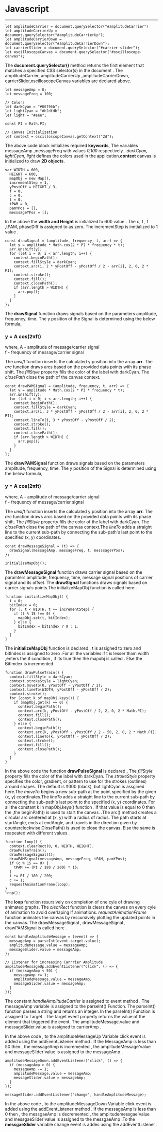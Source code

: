 # Javascript
---
```
let amplitudeCarrier = document.querySelector("#amplitudeCarrier")
let amplitudeCarrierUp = document.querySelector("#amplitudeCarrierUp");
let amplitudeCarrierDown = document.querySelector("#amplitudeCarrierDown");
let carrierSlider = document.querySelector("#carrier-slider");
let oscilloscopeCanvas = document.querySelector("#oscilloscope-canvas");
```
 The **document.querySelector()** method returns the first element that matches a specified CSS selector(s) in the document . The amplitudeCarrier, amplitudeCarrierUp ,amplitudeCarrierDown, carrierSlider,oscilloscopeCanvas variables are declared above.

```
let messageAmp = 0;
let messageFreq = 100;

// Colors
let darkCyan = "#00796b";
let lightCyan = "#b2dfdb";
let light = "#eee";

const PI = Math.PI;

// Canvas Initialization
let context = oscilloscopeCanvas.getContext("2d");
```
The above code block initializes required **keywords**, The variables messageAmp ,messageFreq with values *0,100* respectively .  *darkCyan, lightCyan, light* defines the colors used in the application.**context** canvas is initialized to draw **2D objects**.

```
var WIDTH = 600,
  HEIGHT = 600,
  mapObj = new Map(),
  incrementStep = 1,
  yPostOff = HEIGHT / 3,
  f = 0,
  c = 0,
  t = 0,
  tPAM = 0,
  pamYPos = [],
  messsageYPos = [];
```
In the above the **width and Height**  is initialized to 600 value . The c, t , f ,tPAM, phaseDiff is assigned to as zero. The incrementStep is inntialized to 1 value .

```
const drawSignal = (amplitude, frequency, t, arr) => {
  let y = amplitude * Math.cos(2 * PI * frequency * t);
  arr.unshift(y);
  for (let i = 0; i < arr.length; i++) {
    context.beginPath();
    context.fillStyle = darkCyan;
    context.arc(i, 2 * yPostOff - yPostOff / 2 - arr[i], 2, 0, 2 * PI);
    context.stroke();
    context.fill();
    context.closePath();
    if (arr.length > WIDTH) {
      arr.pop();
    }
  }
};

```
The **drawSignal** function draws signals based on the parameters amplitude, frequency, time. The y position of the Signal is determined using the below formula,

### y = A cos(2πft)
where,
    A - amplitude of message/carrier signal  
    f - frequency of message/carrier signal  

The *unsift* function inserts the calculated y position into the array **arr**. The *arc* function draws arcs based on the provided data points with its phase shift. The *fillStyle* property fills the color of the label with darkCyan. The *closePath* close the path of the canvas context. 


```
const drawPAMSignal = (amplitude, frequency, t, arr) => {
  let y = amplitude * Math.cos(2 * PI * frequency * t);
  arr.unshift(y);
  for (let i = 0; i < arr.length; i++) {
    context.beginPath();
    context.fillStyle = darkCyan;
    context.arc(i, 3 * yPostOff - yPostOff / 2 - arr[i], 2, 0, 2 * PI);
    context.lineTo(i, 3 * yPostOff - yPostOff / 2);
    context.stroke();
    context.fill();
    context.closePath();
    if (arr.length > WIDTH) {
      arr.pop();
    }
  }
};
```
The **drawPAMSignal** function draws signals based on the parameters amplitude, frequency, time. The y position of the Signal is determined using the below formula,

### y = A cos(2πft)
where,
    A - amplitude of message/carrier signal  
    f - frequency of message/carrier signal  

The *unsift* function inserts the calculated y position into the array **arr**. The *arc* function draws arcs based on the provided data points with its phase shift. The *fillStyle* property fills the color of the label with darkCyan. The *closePath* close the path of the canvas context.The *lineTo* adds a straight line to the current sub-path by connecting the sub-path's last point to the specified (x, y) coordinates.

```
const drawMessageSignal = (t) => {
  drawSignal(messageAmp, messageFreq, t, messsageYPos);
};

initializeMapObj();

```
The **drawMessageSignal** function draws carrier signal based on the paramters amplitude, frequency, time, message signal positions of carrier signal and its offset. The **drawSignal** functions draws signals based on carrier signals points.The initializeMapObj function is called here .

```
function initializeMapObj() {
  t = 0;
  bitIndex = 0;
  for (; t < WIDTH; t += incrementStep) {
    if (t % 15 !== 0) {
      mapObj.set(t, bitIndex);
    } else {
      bitIndex = bitIndex ? 0 : 1;
    }
  }
}
```
The **initializeMapObj** function is declared , t is assigned to zero and bitIndex is assigned to zero .For all the variables if t is lesser tham width ,enters the if condition , if its true then the mapobj is called . Else the BitImdex is incremented 

```
function drawPulseTrain() {
  context.fillStyle = darkCyan;
  context.strokeStyle = lightCyan;
  context.moveTo(0, yPostOff - yPostOff / 2);
  context.lineTo(WIDTH, yPostOff - yPostOff / 2);
  context.stroke();
  for (const k of mapObj.keys()) {
    if (mapObj.get(k) == 0) {
      context.beginPath();
      context.arc(k, yPostOff - yPostOff / 2, 2, 0, 2 * Math.PI);
      context.fill();
      context.closePath();
    } else {
      context.beginPath();
      context.arc(k, yPostOff - yPostOff / 2 - 50, 2, 0, 2 * Math.PI);
      context.lineTo(k, yPostOff - yPostOff / 2);
      context.stroke();
      context.fill();
      context.closePath();
    }
  }
}

```
In the above code the function **drawPulseSignal** is declared , The *fillStyle* property fills the color of the label with darkCyan.
The *strokeStyle* property specifies the color, gradient, or pattern to use for the strokes (outlines) around shapes. The default is #000 (black), but lightCyan is assgined here.The *moveTo* begins a new sub-path at the point specified by the given (x, y) coordinates.The *lineTo* adds a straight line to the current sub-path by connecting the sub-path's last point to the specified (x, y) coordinates. For all the constant k in  mapObj.keys() function . If that value is equal to 0 then the ,the beginPath() is used to start the canvas. .The arc() method creates a circular arc centered at (x, y) with a radius of radius. The path starts at startAngle, ends at endAngle, and travels in the direction given by counterclockwise.ClosePath() is used to close the canvas. Else the same is reapeated with different values .


```
function loop() {
  context.clearRect(0, 0, WIDTH, HEIGHT);
  drawPulseTrain();
  drawMessageSignal(t);
  drawPAMSignal(messageAmp, messageFreq, tPAM, pamYPos);
  if (c % 15 == 0) {
    tPAM += (PI / 180 / 200) * 15;
  }
  t += PI / 180 / 200;
  c += 1;
  requestAnimationFrame(loop);
}
loop();
```
The **loop** function resursively on completion of one cyle of drawing animated graphs. The *clearRect* function is clears the canvas on every cyle of animation to avoid overlaping if animations. *requestAnimationFrame* function animates the canvas by rescursively plotting the updated points in the canvas. The 
drawMessageSignal , drawMessageSignal , drawPAMSignal is called here .


```
const handleAmplitudeMessage = (event) => {
  messageAmp = parseInt(event.target.value);
  amplitudeMessage.value = messageAmp;
  messageSlider.value = messageAmp;
};

// Listener for increasing Carrrier Amplitude
amplitudeMessageUp.addEventListener("click", () => {
  if (messageAmp < 50) {
    messageAmp += 1;
    amplitudeMessage.value = messageAmp;
    messageSlider.value = messageAmp;
  }
});

```
The constant *handleAmplitudeCarrier* is assigned  to event  method . The  messageAmp  variable is assigned to the parseInt() Function. The  parseInt()  function  parses  a  string  and  returns  an  integer. In the parseInt() Function  is assigned to Target . The  target  event property  returns  the value  of  the  element  that  triggered  the  event. The amplitudeMessage.value and messageSlider.value is assigned to carrierAmp . 

In  the  above  code ,  to  the  amplitudeMessageUp  Variable  click event is added using the  addEventListener method .  If the MessageAmp is less than 50 then , the  messageAmp is incremented , the amplitudeMessage'value  and   messageSlider'value is   assigned  to the  messageAmp .

```
amplitudeMessageDown.addEventListener("click", () => {
  if (messageAmp > 0) {
    messageAmp -= 1;
    amplitudeMessage.value = messageAmp;
    messageSlider.value = messageAmp;
  }
});

messageSlider.addEventListener("change", handleAmplitudeMessage);

```
In  the  above  code ,  to  the  amplitudeMessageDown  Variable  click event is added using the  addEventListener method .  If the messageAmp is less than 0 then , the  messgaeAmp is decremented , the amplitudemessgae'value  and   messgaeSlider'value is   assigned  to the  messgaeAmp .To the **messgaeSlider** variable change event is addes using the addEventListener .
